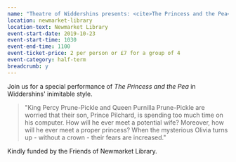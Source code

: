```yaml
---
name: "Theatre of Widdershins presents: <cite>The Princess and the Pea</cite>: for ages 3+"
location: newmarket-library
location-text: Newmarket Library
event-start-date: 2019-10-23
event-start-time: 1030
event-end-time: 1100
event-ticket-price: 2 per person or £7 for a group of 4
event-category: half-term
breadcrumb: y
---
```


Join us for a special performance of <cite>The Princess and the Pea</cite> in Widdershins' inimitable style.

> "King Percy Prune-Pickle and Queen Purnilla Prune-Pickle are worried that their son, Prince Pilchard, is spending too much time on his computer. How will he ever meet a potential wife? Moreover, how will he ever meet a proper princess? When the mysterious Olivia turns up - without a crown - their fears are increased."

Kindly funded by the Friends of Newmarket Library.
